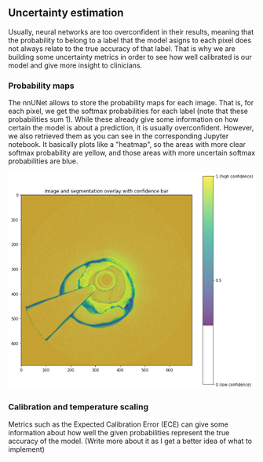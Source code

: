 ## Uncertainty estimation

Usually, neural networks are too overconfident in their results, meaning that the probability to belong to a label that the model asigns to each pixel does not always relate to the true accuracy of that label. That is why we are building some uncertainty metrics in order to see how well calibrated is our model and give more insight to clinicians. 

### Probability maps

The nnUNet allows to store the probability maps for each image. That is, for each pixel, we get the softmax probabilities for each label (note that these probabilities sum 1). While these already give some information on how certain the model is about a prediction, it is usually overconfident. However, we also retrieved them as you can see in the corresponding Jupyter notebook. It basically plots like a "heatmap", so the areas with more clear softmax probability are yellow, and those areas with more uncertain softmax probabilities are blue.

![Figure 1. Example of probability map as overlay and corresponding image. It is worth noting that edges are always uncertain regions, but other tiny blue regions can be seen as well](assets/prob_map.png)

### Calibration and temperature scaling

Metrics such as the Expected Calibration Error (ECE) can give some information about how well the given probabilities represent the true accuracy of the model. (Write more about it as I get a better idea of what to implement)

